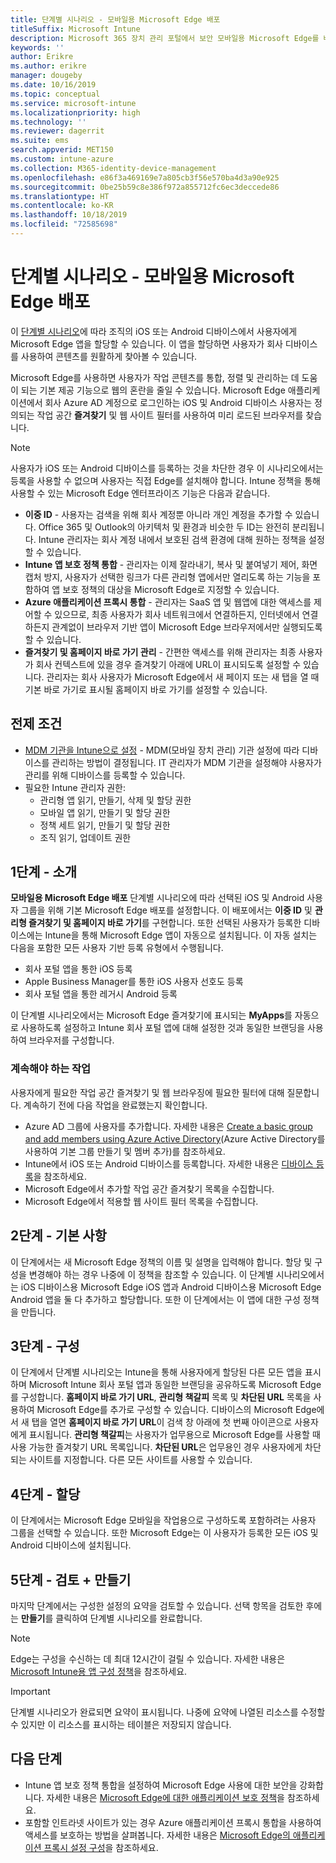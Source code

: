 ```yaml
---
title: 단계별 시나리오 - 모바일용 Microsoft Edge 배포
titleSuffix: Microsoft Intune
description: Microsoft 365 장치 관리 포털에서 보안 모바일용 Microsoft Edge를 배포하는 단계별 시나리오에 대해 알아봅니다.
keywords: ''
author: Erikre
ms.author: erikre
manager: dougeby
ms.date: 10/16/2019
ms.topic: conceptual
ms.service: microsoft-intune
ms.localizationpriority: high
ms.technology: ''
ms.reviewer: dagerrit
ms.suite: ems
search.appverid: MET150
ms.custom: intune-azure
ms.collection: M365-identity-device-management
ms.openlocfilehash: e86f3a469169e7a805cb3f56e570ba4d3a90e925
ms.sourcegitcommit: 0be25b59c8e386f972a855712fc6ec3deccede86
ms.translationtype: HT
ms.contentlocale: ko-KR
ms.lasthandoff: 10/18/2019
ms.locfileid: "72585698"
---
```

# <a name="guided-scenario---deploy-microsoft-edge-for-mobile"></a>단계별 시나리오 - 모바일용 Microsoft Edge 배포 

이 [단계별 시나리오](~/fundamentals/guided-scenarios-overview.md)에 따라 조직의 iOS 또는 Android 디바이스에서 사용자에게 Microsoft Edge 앱을 할당할 수 있습니다. 이 앱을 할당하면 사용자가 회사 디바이스를 사용하여 콘텐츠를 원활하게 찾아볼 수 있습니다. 

Microsoft Edge를 사용하면 사용자가 작업 콘텐츠를 통합, 정렬 및 관리하는 데 도움이 되는 기본 제공 기능으로 웹의 혼란을 줄일 수 있습니다. Microsoft Edge 애플리케이션에서 회사 Azure AD 계정으로 로그인하는 iOS 및 Android 디바이스 사용자는 정의되는 작업 공간 **즐겨찾기** 및 웹 사이트 필터를 사용하여 미리 로드된 브라우저를 찾습니다.

> [!NOTE]
> 사용자가 iOS 또는 Android 디바이스를 등록하는 것을 차단한 경우 이 시나리오에서는 등록을 사용할 수 없으며 사용자는 직접 Edge를 설치해야 합니다.
Intune 정책을 통해 사용할 수 있는 Microsoft Edge 엔터프라이즈 기능은 다음과 같습니다. 

- **이중 ID** - 사용자는 검색을 위해 회사 계정뿐 아니라 개인 계정을 추가할 수 있습니다. Office 365 및 Outlook의 아키텍처 및 환경과 비슷한 두 ID는 완전히 분리됩니다. Intune 관리자는 회사 계정 내에서 보호된 검색 환경에 대해 원하는 정책을 설정할 수 있습니다. 
- **Intune 앱 보호 정책 통합** - 관리자는 이제 잘라내기, 복사 및 붙여넣기 제어, 화면 캡처 방지, 사용자가 선택한 링크가 다른 관리형 앱에서만 열리도록 하는 기능을 포함하여 앱 보호 정책의 대상을 Microsoft Edge로 지정할 수 있습니다.
- **Azure 애플리케이션 프록시 통합** - 관리자는 SaaS 앱 및 웹앱에 대한 액세스를 제어할 수 있으므로, 최종 사용자가 회사 네트워크에서 연결하든지, 인터넷에서 연결하든지 관계없이 브라우저 기반 앱이 Microsoft Edge 브라우저에서만 실행되도록 할 수 있습니다. 
- **즐겨찾기 및 홈페이지 바로 가기 관리** - 간편한 액세스를 위해 관리자는 최종 사용자가 회사 컨텍스트에 있을 경우 즐겨찾기 아래에 URL이 표시되도록 설정할 수 있습니다. 관리자는 회사 사용자가 Microsoft Edge에서 새 페이지 또는 새 탭을 열 때 기본 바로 가기로 표시될 홈페이지 바로 가기를 설정할 수 있습니다.

## <a name="prerequisites"></a>전제 조건

- [MDM 기관을 Intune으로 설정](mdm-authority-set.md#set-mdm-authority-to-intune) - MDM(모바일 장치 관리) 기관 설정에 따라 디바이스를 관리하는 방법이 결정됩니다. IT 관리자가 MDM 기관을 설정해야 사용자가 관리를 위해 디바이스를 등록할 수 있습니다.
- 필요한 Intune 관리자 권한:
    - 관리형 앱 읽기, 만들기, 삭제 및 할당 권한
    - 모바일 앱 읽기, 만들기 및 할당 권한
    - 정책 세트 읽기, 만들기 및 할당 권한
    - 조직 읽기, 업데이트 권한

## <a name="step-1---introduction"></a>1단계 - 소개

**모바일용 Microsoft Edge 배포** 단계별 시나리오에 따라 선택된 iOS 및 Android 사용자 그룹을 위해 기본 Microsoft Edge 배포를 설정합니다. 이 배포에서는 **이중 ID** 및 **관리형 즐겨찾기 및 홈페이지 바로 가기**를 구현합니다. 또한 선택된 사용자가 등록한 디바이스에는 Intune을 통해 Microsoft Edge 앱이 자동으로 설치됩니다. 이 자동 설치는 다음을 포함한 모든 사용자 기반 등록 유형에서 수행됩니다. 
- 회사 포털 앱을 통한 iOS 등록 
- Apple Business Manager를 통한 iOS 사용자 선호도 등록 
- 회사 포털 앱을 통한 레거시 Android 등록 

이 단계별 시나리오에서는 Microsoft Edge 즐겨찾기에 표시되는 **MyApps**를 자동으로 사용하도록 설정하고 Intune 회사 포털 앱에 대해 설정한 것과 동일한 브랜딩을 사용하여 브라우저를 구성합니다. 

### <a name="what-you-will-need-to-continue"></a>계속해야 하는 작업
사용자에게 필요한 작업 공간 즐겨찾기 및 웹 브라우징에 필요한 필터에 대해 질문합니다. 계속하기 전에 다음 작업을 완료했는지 확인합니다.

- Azure AD 그룹에 사용자를 추가합니다. 자세한 내용은 [Create a basic group and add members using Azure Active Directory](https://go.microsoft.com/fwlink/?linkid=2102458)(Azure Active Directory를 사용하여 기본 그룹 만들기 및 멤버 추가)를 참조하세요.
- Intune에서 iOS 또는 Android 디바이스를 등록합니다. 자세한 내용은 [디바이스 등록](https://go.microsoft.com/fwlink/?linkid=2102547)을 참조하세요.
- Microsoft Edge에서 추가할 작업 공간 즐겨찾기 목록을 수집합니다.
- Microsoft Edge에서 적용할 웹 사이트 필터 목록을 수집합니다.

## <a name="step-2---basics"></a>2단계 - 기본 사항

이 단계에서는 새 Microsoft Edge 정책의 이름 및 설명을 입력해야 합니다. 할당 및 구성을 변경해야 하는 경우 나중에 이 정책을 참조할 수 있습니다. 이 단계별 시나리오에서는 iOS 디바이스용 Microsoft Edge iOS 앱과 Android 디바이스용 Microsoft Edge Android 앱을 둘 다 추가하고 할당합니다. 또한 이 단계에서는 이 앱에 대한 구성 정책을 만듭니다.

## <a name="step-3---configuration"></a>3단계 - 구성

이 단계에서 단계별 시나리오는 Intune을 통해 사용자에게 할당된 다른 모든 앱을 표시하며 Microsoft Intune 회사 포털 앱과 동일한 브랜딩을 공유하도록 Microsoft Edge를 구성합니다. **홈페이지 바로 가기 URL**, **관리형 책갈피** 목록 및 **차단된 URL** 목록을 사용하여 Microsoft Edge를 추가로 구성할 수 있습니다. 디바이스의 Microsoft Edge에서 새 탭을 열면 **홈페이지 바로 가기 URL**이 검색 창 아래에 첫 번째 아이콘으로 사용자에게 표시됩니다. **관리형 책갈피**는 사용자가 업무용으로 Microsoft Edge를 사용할 때 사용 가능한 즐겨찾기 URL 목록입니다. **차단된 URL**은 업무용인 경우 사용자에게 차단되는 사이트를 지정합니다. 다른 모든 사이트를 사용할 수 있습니다. 

## <a name="step-4---assignments"></a>4단계 - 할당

이 단계에서는 Microsoft Edge 모바일을 작업용으로 구성하도록 포함하려는 사용자 그룹을 선택할 수 있습니다. 또한 Microsoft Edge는 이 사용자가 등록한 모든 iOS 및 Android 디바이스에 설치됩니다.

## <a name="step-5---review--create"></a>5단계 - 검토 + 만들기

마지막 단계에서는 구성한 설정의 요약을 검토할 수 있습니다. 선택 항목을 검토한 후에는 **만들기**를 클릭하여 단계별 시나리오를 완료합니다. 

> [!NOTE]
> Edge는 구성을 수신하는 데 최대 12시간이 걸릴 수 있습니다. 자세한 내용은 [Microsoft Intune용 앱 구성 정책](~/apps/app-configuration-policies-overview.md)을 참조하세요.

> [!IMPORTANT]
> 단계별 시나리오가 완료되면 요약이 표시됩니다. 나중에 요약에 나열된 리소스를 수정할 수 있지만 이 리소스를 표시하는 테이블은 저장되지 않습니다.

## <a name="next-steps"></a>다음 단계

- Intune 앱 보호 정책 통합을 설정하여 Microsoft Edge 사용에 대한 보안을 강화합니다. 자세한 내용은 [Microsoft Edge에 대한 애플리케이션 보호 정책](~/apps/manage-microsoft-edge.md#application-protection-policies-for-microsoft-edge)을 참조하세요.
- 포함할 인트라넷 사이트가 있는 경우 Azure 애플리케이션 프록시 통합을 사용하여 액세스를 보호하는 방법을 살펴봅니다. 자세한 내용은 [Microsoft Edge의 애플리케이션 프록시 설정 구성](~/apps/manage-microsoft-edge.md#configure-application-proxy-settings-for-microsoft-edge)을 참조하세요.

